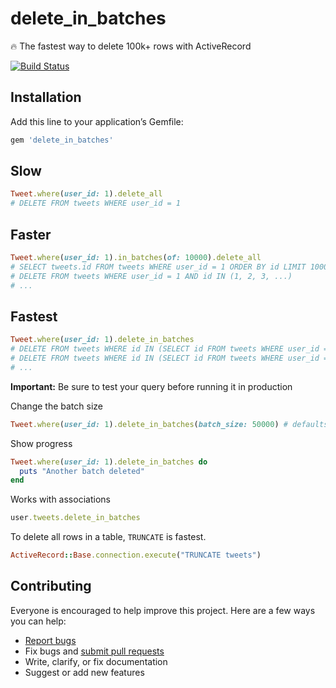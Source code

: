 # delete_in_batches

:fire: The fastest way to delete 100k+ rows with ActiveRecord

[![Build Status](https://travis-ci.org/ankane/delete_in_batches.svg?branch=master)](https://travis-ci.org/ankane/delete_in_batches)

## Installation

Add this line to your application’s Gemfile:

```ruby
gem 'delete_in_batches'
```

## Slow

```ruby
Tweet.where(user_id: 1).delete_all
# DELETE FROM tweets WHERE user_id = 1
```

## Faster

```ruby
Tweet.where(user_id: 1).in_batches(of: 10000).delete_all
# SELECT tweets.id FROM tweets WHERE user_id = 1 ORDER BY id LIMIT 1000
# DELETE FROM tweets WHERE user_id = 1 AND id IN (1, 2, 3, ...)
# ...
```

## Fastest

```ruby
Tweet.where(user_id: 1).delete_in_batches
# DELETE FROM tweets WHERE id IN (SELECT id FROM tweets WHERE user_id = 1 LIMIT 10000)
# DELETE FROM tweets WHERE id IN (SELECT id FROM tweets WHERE user_id = 1 LIMIT 10000)
# ...
```

**Important:** Be sure to test your query before running it in production

Change the batch size

```ruby
Tweet.where(user_id: 1).delete_in_batches(batch_size: 50000) # defaults to 10000
```

Show progress

```ruby
Tweet.where(user_id: 1).delete_in_batches do
  puts "Another batch deleted"
end
```

Works with associations

```ruby
user.tweets.delete_in_batches
```

To delete all rows in a table, `TRUNCATE` is fastest.

```ruby
ActiveRecord::Base.connection.execute("TRUNCATE tweets")
```

## Contributing

Everyone is encouraged to help improve this project. Here are a few ways you can help:

- [Report bugs](https://github.com/ankane/delete_in_batches/issues)
- Fix bugs and [submit pull requests](https://github.com/ankane/delete_in_batches/pulls)
- Write, clarify, or fix documentation
- Suggest or add new features
